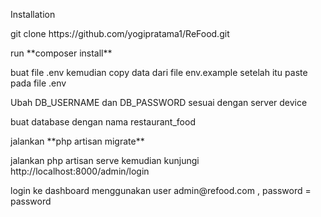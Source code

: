 <p>Installation</p>
<p>git clone https://github.com/yogipratama1/ReFood.git</p>
<p>run **composer install**</p>
<p>buat file .env kemudian copy data dari file env.example setelah itu paste pada file .env</p>
<p>Ubah DB_USERNAME dan DB_PASSWORD sesuai dengan server device</p>
<p>buat database dengan nama restaurant_food</p>
<p>jalankan **php artisan migrate**</p>
<p>jalankan php artisan serve kemudian kunjungi http://localhost:8000/admin/login</p>
<p>login ke dashboard menggunakan user admin@refood.com , password = password</p>

